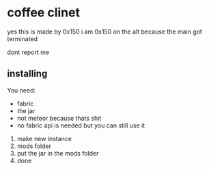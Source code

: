 # coffee clinet
yes this is made by 0x150 i am 0x150 on the alt because the main got terminated

dont report me
## installing
You need:
- fabric
- the jar
- not meteor because thats shit
- no fabric api is needed but you can still use it

1. make new instance
2. mods folder
3. put the jar in the mods folder
4. done
